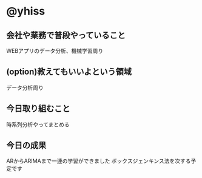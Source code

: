 # @yhiss

## 会社や業務で普段やっていること
WEBアプリのデータ分析、機械学習周り

## (option)教えてもいいよという領域
データ分析周り

## 今日取り組むこと
時系列分析やってまとめる

## 今日の成果
ARからARIMAまで一連の学習ができました
ボックスジェンキンス法を次する予定です
